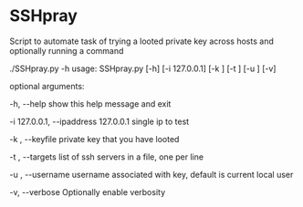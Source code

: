 # SSHpray
Script to automate task of trying a looted private key across hosts and optionally running a command


./SSHpray.py -h
usage: SSHpray.py [-h] [-i 127.0.0.1] [-k <keyfile>] [-t <targetfile>]
                  [-u <username>] [-v]

optional arguments:

  -h, --help            show this help message and exit
  
  -i 127.0.0.1, --ipaddress 127.0.0.1
                        single ip to test
                        
  -k <keyfile>, --keyfile <keyfile>
                        private key that you have looted
                        
  -t <targetfile>, --targets <targetfile>
                        list of ssh servers in a file, one per line
                        
  -u <username>, --username <username>
                        username associated with key, default is current local
                        user
                        
  -v, --verbose         Optionally enable verbosity

